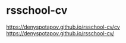 # rsschool-cv

https://denyspotapov.github.io/rsschool-cv/cv
https://denyspotapov.github.io/rsschool-cv/

